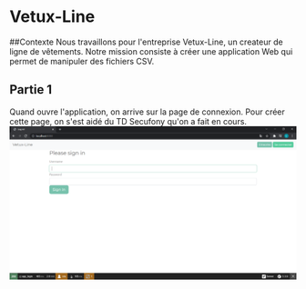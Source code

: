 # Vetux-Line

##Contexte
Nous travaillons pour l'entreprise Vetux-Line, un createur de ligne de vêtements.
Notre mission consiste à créer une application Web qui permet de manipuler des fichiers CSV.

## Partie 1
Quand ouvre l'application, on arrive sur la page de connexion. Pour créer cette page, on s'est aidé du TD Secufony qu'on a fait en cours.
![](/public/img/login.png "login")
